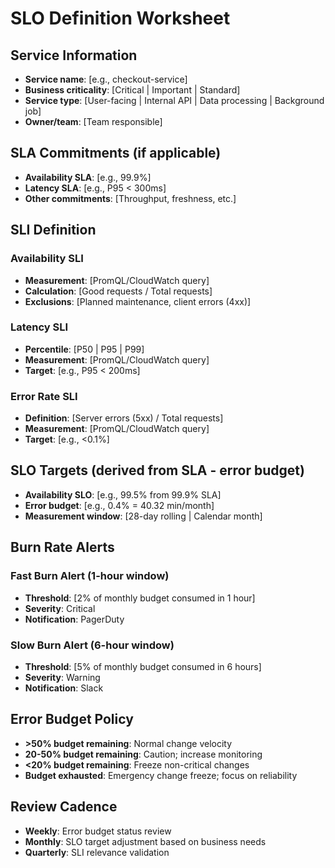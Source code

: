 # SLO Definition Worksheet

## Service Information

- **Service name**: [e.g., checkout-service]
- **Business criticality**: [Critical | Important | Standard]
- **Service type**: [User-facing | Internal API | Data processing | Background job]
- **Owner/team**: [Team responsible]

## SLA Commitments (if applicable)

- **Availability SLA**: [e.g., 99.9%]
- **Latency SLA**: [e.g., P95 < 300ms]
- **Other commitments**: [Throughput, freshness, etc.]

## SLI Definition

### Availability SLI

- **Measurement**: [PromQL/CloudWatch query]
- **Calculation**: [Good requests / Total requests]
- **Exclusions**: [Planned maintenance, client errors (4xx)]

### Latency SLI

- **Percentile**: [P50 | P95 | P99]
- **Measurement**: [PromQL/CloudWatch query]
- **Target**: [e.g., P95 < 200ms]

### Error Rate SLI

- **Definition**: [Server errors (5xx) / Total requests]
- **Measurement**: [PromQL/CloudWatch query]
- **Target**: [e.g., <0.1%]

## SLO Targets (derived from SLA - error budget)

- **Availability SLO**: [e.g., 99.5% from 99.9% SLA]
- **Error budget**: [e.g., 0.4% = 40.32 min/month]
- **Measurement window**: [28-day rolling | Calendar month]

## Burn Rate Alerts

### Fast Burn Alert (1-hour window)
- **Threshold**: [2% of monthly budget consumed in 1 hour]
- **Severity**: Critical
- **Notification**: PagerDuty

### Slow Burn Alert (6-hour window)
- **Threshold**: [5% of monthly budget consumed in 6 hours]
- **Severity**: Warning
- **Notification**: Slack

## Error Budget Policy

- **>50% budget remaining**: Normal change velocity
- **20-50% budget remaining**: Caution; increase monitoring
- **<20% budget remaining**: Freeze non-critical changes
- **Budget exhausted**: Emergency change freeze; focus on reliability

## Review Cadence

- **Weekly**: Error budget status review
- **Monthly**: SLO target adjustment based on business needs
- **Quarterly**: SLI relevance validation
